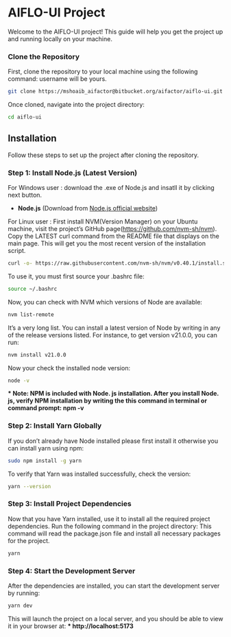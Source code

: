 # AIFLO-UI Project

Welcome to the AIFLO-UI project! This guide will help you get the project up and running locally on your machine.

### Clone the Repository

First, clone the repository to your local machine using the following command:
username will be yours.

```bash
git clone https://mshoaib_aifactor@bitbucket.org/aifactor/aiflo-ui.git
```

Once cloned, navigate into the project directory:

```bash
cd aiflo-ui
```

## Installation

Follow these steps to set up the project after cloning the repository.

### Step 1: Install Node.js (Latest Version)

For Windows user : download the .exe of Node.js and insatll it by clicking next button.

- **Node.js** (Download from [Node.js official website](https://nodejs.org/en))

For Linux user : First install NVM(Version Manager) on your Ubuntu machine, visit the project’s GitHub page(https://github.com/nvm-sh/nvm). Copy the LATEST curl command from the README file that displays on the main page. This will get you the most recent version of the installation script.

```bash
curl -o- https://raw.githubusercontent.com/nvm-sh/nvm/v0.40.1/install.sh | bash
```

To use it, you must first source your .bashrc file:

```bash
source ~/.bashrc
```

Now, you can check with NVM which versions of Node are available:

```bash
nvm list-remote
```

It’s a very long list. You can install a latest version of Node by writing in any of the release versions listed. For instance, to get version v21.0.0, you can run:

```bash
nvm install v21.0.0
```

Now your check the installed node version:

```bash
node -v
```

**\* Note: NPM is included with Node. js installation. After you install Node. js, verify NPM installation by writing the this command in terminal or command prompt: npm -v**

### Step 2: Install Yarn Globally

If you don’t already have Node installed please first install it otherwise you can install yarn using npm:

```bash
sudo npm install -g yarn
```

To verify that Yarn was installed successfully, check the version:

```bash
yarn --version
```

### Step 3: Install Project Dependencies

Now that you have Yarn installed, use it to install all the required project dependencies. Run the following command in the project directory:
This command will read the package.json file and install all necessary packages for the project.

```bash
yarn
```

### Step 4: Start the Development Server

After the dependencies are installed, you can start the development server by running:

```bash
yarn dev
```

This will launch the project on a local server, and you should be able to view it in your browser at:
**\* http://localhost:5173**
